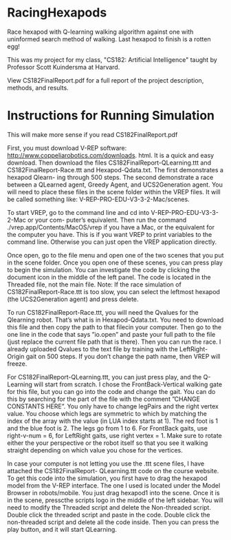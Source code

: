 # RacingHexapods
Race hexapod with Q-learning walking algorithm against one with uninformed search method of walking. Last hexapod to finish is a rotten egg!

This was my project for my class, "CS182: Artificial Intelligence" taught by Professor Scott Kuindersma at Harvard.

View CS182FinalReport.pdf for a full report of the project description, methods, and results.

# Instructions for Running Simulation

This will make more sense if you read CS182FinalReport.pdf

First, you must download V-REP software: http://www.coppeliarobotics.com/downloads.
html. It is a quick and easy download. Then download the files CS182FinalReport-QLearning.ttt and CS182FinalReport-Race.ttt and Hexapod-Qdata.txt. The first demonstrates a hexapod Qlearn- ing through 500 steps. The second demonstrate a race between a QLearned agent, Greedy Agent, and UCS2Generation agent. You will need to place these files in the scene folder within the VREP files. It will be called something like: V-REP-PRO-EDU-V3-3-2-Mac/scenes.

To start VREP, go to the command line and cd into V-REP-PRO-EDU-V3-3-2-Mac or your com- puter’s equivalent. Then run the command ./vrep.app/Contents/MacOS/vrep if you have a Mac, or the equivalent for the computer you have. This is if you want VREP to print variables to the command line. Otherwise you can just open the VREP application directly.

Once open, go to the file menu and open one of the two scenes that you put in the scene folder. Once you open one of these scenes, you can press play to begin the simulation. You can investigate the code by clicking the document icon in the middle of the left panel. The code is located in the Threaded file, not the main file. Note: If the race simulation of CS182FinalReport-Race.ttt is too slow, you can select the leftmost hexapod (the UCS2Generation agent) and press delete.

To run CS182FinalReport-Race.ttt, you will need the Qvalues for the Qlearning robot. That’s what is in Hexapod-Qdata.txt. You need to download this file and then copy the path to that filecin your computer. Then go to the one line in the code that says ”io.open” and paste your full path to the file (just replace the current file path that is there). Then you can run the race. I already uploaded Qvalues to the text file by training with the LeftRight-Origin gait on 500 steps. If you don’t change the path name, then VREP will freeze.

For CS182FinalReport-QLearning.ttt, you can just press play, and the Q-Learning will start from scratch. I chose the FrontBack-Vertical walking gate for this file, but you can go into the code and change the gait. You can do this by searching for the part of the file with the comment ”CHANGE CONSTANTS HERE”. You only have to change legPairs and the right vertex value. You choose which legs are symmetric to which by matching the index of the array with the value (in LUA index starts at 1). The red foot is 1 and the blue foot is 2. The legs go from 1 to 6. For FrontBack gaits, use right-v-num = 6, for LeftRight gaits, use right vertex = 1. Make sure to rotate either the your perspective or the robot itself so that you see it walking straight depending on which value you chose for the vertices.

In case your computer is not letting you use the .ttt scene files, I have attached the CS182FinalReport- QLearning.ttt code on the course website. To get this code into the simulation, you first have to drag the hexapod model from the V-REP interface. The one I used is located under the Model Browser in robots/mobile. You just drag hexapod1 into the scene. Once it is in the scene, presscthe scripts logo in the middle of the left sidebar. You will need to modify the Threaded script and delete the Non-threaded script. Double click the threaded script and paste in the code. Double click the non-threaded script and delete all the code inside. Then you can press the play button, and it will start QLearning.

